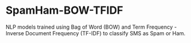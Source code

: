 # SpamHam-BOW-TFIDF
NLP models trained using Bag of Word (BOW) and Term Frequency - Inverse Document Frequency (TF-IDF) to classify SMS as Spam or Ham.
